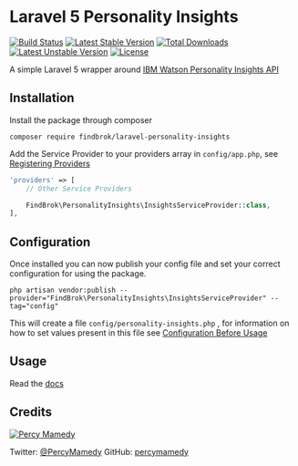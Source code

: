 # Laravel 5 Personality Insights

[![Build Status](https://travis-ci.org/findbrok/laravel-personality-insights.svg?branch=master)](https://travis-ci.org/findbrok/laravel-personality-insights)
[![Latest Stable Version](https://poser.pugx.org/findbrok/laravel-personality-insights/v/stable)](https://packagist.org/packages/findbrok/laravel-personality-insights)
[![Total Downloads](https://poser.pugx.org/findbrok/laravel-personality-insights/downloads)](https://packagist.org/packages/findbrok/laravel-personality-insights)
[![Latest Unstable Version](https://poser.pugx.org/findbrok/laravel-personality-insights/v/unstable)](https://packagist.org/packages/findbrok/laravel-personality-insights) 
[![License](https://poser.pugx.org/findbrok/laravel-personality-insights/license)](https://packagist.org/packages/findbrok/laravel-personality-insights)

A simple Laravel 5 wrapper around [IBM Watson Personality Insights API](http://www.ibm.com/smarterplanet/us/en/ibmwatson/developercloud/personality-insights.html) 

## Installation

Install the package through composer

```
composer require findbrok/laravel-personality-insights
```

Add the Service Provider to your providers array in ```config/app.php```, see [Registering Providers](https://laravel.com/docs/5.2/providers#registering-providers)

```php
'providers' => [
    // Other Service Providers

    FindBrok\PersonalityInsights\InsightsServiceProvider::class,
],
```

## Configuration

Once installed you can now publish your config file and set your correct configuration for using the package.

```
php artisan vendor:publish --provider="FindBrok\PersonalityInsights\InsightsServiceProvider" --tag="config"
```

This will create a file ```config/personality-insights.php``` , for information on how to set values present in this file see [Configuration Before Usage](https://github.com/findbrok/laravel-personality-insights/wiki/Configuration-Before-Usage)

## Usage

Read the [docs](https://github.com/findbrok/laravel-personality-insights/wiki)

## Credits

[![Percy Mamedy](https://img.shields.io/badge/Author-Percy%20Mamedy-orange.svg)](https://twitter.com/PercyMamedy)

Twitter: [@PercyMamedy](https://twitter.com/PercyMamedy)
GitHub: [percymamedy](https://github.com/percymamedy)

